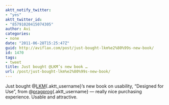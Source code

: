 ```yaml
---
aktt_notify_twitter:
- "yes"
aktt_twitter_id:
- "85791020415074305"
author: Avi
categories:
- none
date: "2011-06-28T15:25:47Z"
guid: http://aviflax.com/post/just-bought-lkm%e2%80%99s-new-book/
id: 1470
tags:
- tweet
title: Just bought @LKM’s new book …
url: /post/just-bought-lkm%e2%80%99s-new-book/
---
```

Just bought @[LKM](http://twitter.com/LKM){.aktt_username}’s new book on usability, “Designed for Use”, from @[pragprog](http://twitter.com/pragprog){.aktt_username} — really nice purchasing experience. Usable and attractive.